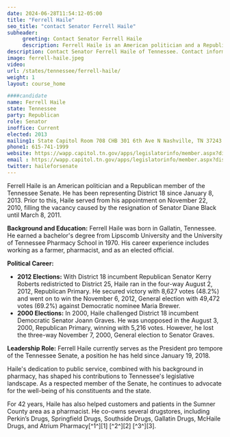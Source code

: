 ```yaml
---
date: 2024-06-28T11:54:12-05:00
title: "Ferrell Haile"
seo_title: "contact Senator Ferrell Haile"
subheader:
     greeting: Contact Senator Ferrell Haile
     description: Ferrell Haile is an American politician and a Republican member of the Tennessee Senate. He has been representing District 18 since January 8, 2013.
description: Contact Senator Ferrell Haile of Tennessee. Contact information for Ferrell Haile includes email address, phone number, and mailing address.
image: ferrell-haile.jpeg
video:
url: /states/tennessee/ferrell-haile/
weight: 1
layout: course_home

####candidate
name: Ferrell Haile
state: Tennessee
party: Republican
role: Senator
inoffice: Current
elected: 2013
mailing1: State Capitol Room 708 CHB 301 6th Ave N Nashville, TN 37243
phone1: 615-741-1999
website: https://wapp.capitol.tn.gov/apps/legislatorinfo/member.aspx?district=S18/
email : https://wapp.capitol.tn.gov/apps/legislatorinfo/member.aspx?district=S18/
twitter: haileforsenate
---
```

Ferrell Haile is an American politician and a Republican member of the Tennessee Senate. He has been representing District 18 since January 8, 2013. Prior to this, Haile served from his appointment on November 22, 2010, filling the vacancy caused by the resignation of Senator Diane Black until March 8, 2011.

**Background and Education:**
Ferrell Haile was born in Gallatin, Tennessee. He earned a bachelor's degree from Lipscomb University and the University of Tennessee Pharmacy School in 1970. His career experience includes working as a farmer, pharmacist, and as an elected official.

**Political Career:**
- **2012 Elections:** With District 18 incumbent Republican Senator Kerry Roberts redistricted to District 25, Haile ran in the four-way August 2, 2012, Republican Primary. He secured victory with 8,627 votes (48.2%) and went on to win the November 6, 2012, General election with 49,472 votes (69.2%) against Democratic nominee Maria Brewer.
- **2000 Elections:** In 2000, Haile challenged District 18 incumbent Democratic Senator Joann Graves. He was unopposed in the August 3, 2000, Republican Primary, winning with 5,216 votes. However, he lost the three-way November 7, 2000, General election to Senator Graves.

**Leadership Role:**
Ferrell Haile currently serves as the President pro tempore of the Tennessee Senate, a position he has held since January 19, 2018.

Haile's dedication to public service, combined with his background in pharmacy, has shaped his contributions to Tennessee's legislative landscape. As a respected member of the Senate, he continues to advocate for the well-being of his constituents and the state.

For 42 years, Haile has also helped customers and patients in the Sumner County area as a pharmacist. He co-owns several drugstores, including Perkin’s Drugs, Springfield Drugs, Southside Drugs, Gallatin Drugs, McHaile Drugs, and Atrium Pharmacy[^1^][1] [^2^][2] [^3^][3].


